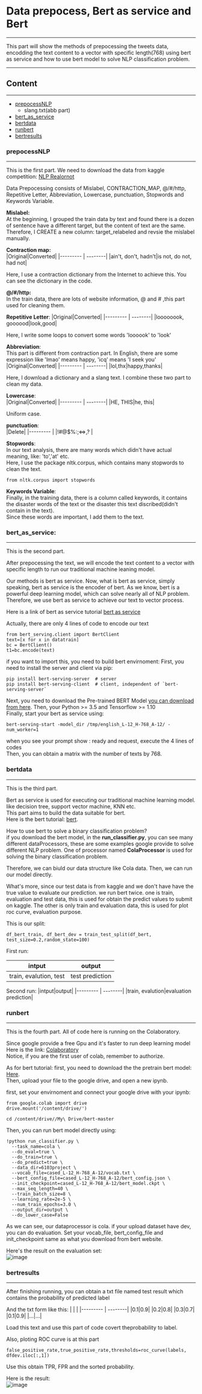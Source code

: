 # Data prepocess, Bert as service and Bert
****
This part will show the methods of prepocessing the tweets data, encodding the text content to a vector with specific length(768) using bert as service and how to use bert model to solve NLP classification problem.



****
## Content
-----------
* [prepocessNLP](#prepocessNLP)
  * slang.txt(abb part)
* [bert_as_service](#bert_as_service)
* [bertdata](#bertdata)
* [runbert](#runbert)
* [bertresults](#bertresults)

### prepocessNLP
-----------
This is the first part. We need to download the data from kaggle competition:
[NLP Realornot](https://www.kaggle.com/c/nlp-getting-started )  

Data Prepocessing consists of Mislabel, CONTRACTION_MAP, @/#/http, Repetitive Letter, Abbreviation, Lowercase, punctuation, Stopwords and Keywords Variable.

**Mislabel:**  
At the beginning, I grouped the train data by text and found there is a dozen of sentence have a different target, but the content of text are the same. Therefore, I CREATE a new column: target_relabeled and  revsie the mislabel manually.

**Contraction map:**   
|Original|Converted|
|--------- | --------|
|ain't, don't, hadn't|is not, do not, had not|   

Here, I use a contraction dictionary from the Internet to achieve this. You can see the dictionary in the code.  

**@/#/http:**  
In the train data, there are lots of website information, @ and # ,this part used for cleaning them.

**Repetitive Letter**:
|Original|Converted|
|--------- | --------|
|loooooook, goooood|look,good| 

Here, I write some loops to convert some words 'loooook' to 'look'

**Abbreviation**:  
This part is different from contraction part. In English, there are some expression like 'lmao' means happy, 'icq' means 'I seek you'  
|Original|Converted|
|--------- | --------|
|lol,thx|happy,thanks|

Here, I download a dictionary and a slang text. I combine these two part to clean my data.

**Lowercase**:  
|Original|Converted|
|--------- | --------|
|HE, THIS|he, this|

Uniform case.

**punctuation**:  
|Delete|
|--------- | 
|!#@$%:;<=>,? |

**Stopwords**:  
In our text analysis, there are many words which didn't have actual meaning, like: 'to','at' etc.  
Here, I use the package nltk.corpus, which contains many stopwords to clean the text.  
```
from nltk.corpus import stopwords
```

**Keywords Variable**:  
Finally, in the training data, there is a column called keywords, it contains the disaster words of the text or the disaster this text discribed(didn't contain in the text).  
Since these words are important, I add them to the text.


### bert_as_service:
-----------
This is the second part.

After prepocessing the text, we will encode the text content to a vector with specific length to run our traditional machine leaning model.

Our methods is bert as service. Now, what is bert as service, simply speaking, bert as service is the encoder of bert. As we know, bert is a powerful deep learning model, which can solve nearly all of NLP problem. Therefore, we use bert as service to achieve our text to vector process.

Here is a link of bert as service tutorial 
[bert as service](https://github.com/hanxiao/bert-as-service )

Actually, there are only 4 lines of code to encode our text  
```
from bert_serving.client import BertClient
text=[x for x in datatrain]
bc = BertClient()
t1=bc.encode(text)
```
if you want to import this, you need to build bert envirnoment:
First, you need to install the server and client via pip:  
```
pip install bert-serving-server  # server
pip install bert-serving-client  # client, independent of `bert-serving-server`
```
Next, you need to download the Pre-trained BERT Model [you can download from here](https://github.com/google-research/bert#pre-trained-models).
Then, your  Python >= 3.5 and  Tensorflow >= 1.10  
Finally, start your bert as service using: 
```
bert-serving-start -model_dir /tmp/english_L-12_H-768_A-12/ -num_worker=1
```
when you see your prompt show : ready and request, execute the 4 lines of codes  
Then, you can obtain a matrix with  the number of texts by 768.

### bertdata
-----------
This is the third part.  

Bert as service is used for executing our traditional machine learning model. like decision tree, support vector machine, KNN etc.  
This part aims to build the data suitable for bert.  
Here is the bert tutorial: [bert](https://github.com/google-research/bert).

How to use bert to solve a binary classification problem?  
if you download the bert model, in the **run_classifier.py**, you can see many different dataProcessors, these are some examples google provide to solve different NLP problem. One of processor named  **ColaProcessor** is used for solving the binary classification problem.

Therefore, we can biuld our data structure like Cola data. Then, we can run our model directly.

What's more, since our test data is from kaggle and we don't have have the true value to evaluate our prediction. we run bert twice. one is train, evaluation and test data, this is used for obtain the predict values to submit on kaggle. The other is only train and evaluation data, this is used for plot roc curve, evaluation purpose.  

This is our split:  
```
df_bert_train, df_bert_dev = train_test_split(df_bert, test_size=0.2,random_state=100)
```
First run:  

|intput|output|
|--------- | --------|
|train, evalution, test|test prediction|

Second run:
|intput|output|
|--------- | --------|
|train, evalution|evaluation prediction|

### runbert
-----------
This is the fourth part. All of code here is running on the Colaboratory.

Since google provide a free Gpu and it's faster to run deep learning model
Here is the link: [Colaboratory](https://colab.research.google.com/notebooks/gpu.ipynb)  
Notice, if you are the first user of colab, remember to authorize.

As for bert tutorial:
first, you need to download the the pretrain bert model: [Here](https://github.com/google-research/bert#pre-trained-models).  
Then, upload your file to the google drive, and open a new ipynb.

first, set your envirnoment and connect your google drive with your ipynb:
```
from google.colab import drive
drive.mount('/content/drive/')
```
```
cd /content/drive//My\ Drive/bert-master
```
Then,  you can run bert model directly using:
```
!python run_classifier.py \
  --task_name=cola \
  --do_eval=true \
  --do_train=true \
  --do_predict=true \
  --data_dir=6103project \
  --vocab_file=cased_L-12_H-768_A-12/vocab.txt \
  --bert_config_file=cased_L-12_H-768_A-12/bert_config.json \
  --init_checkpoint=cased_L-12_H-768_A-12/bert_model.ckpt \
  --max_seq_length=40 \
  --train_batch_size=8 \
  --learning_rate=2e-5 \
  --num_train_epochs=3.0 \
  --output_dir=output \
  --do_lower_case=False
```
As we can see, our dataprocessor is cola. if your upload dataset have dev, you can do evaluation. Set your vocab_file, bert_config_file and init_checkpoint same as what you download from bert website.

Here's the result on the evaluation set:  
![image](https://github.com/weifeiwang0906/FinalProject-Group3/blob/master/Code/prepocess%20and%20bert%20jinyi%20shang/img/eval.PNG)

### bertresults
-----------
After finishing running, you can obtain a txt file named test result which contains the probability of predicted label

And the txt form like this:
|   |   |
|--------- | --------|
|0.1|0.9|
|0.2|0.8|
|0.3|0.7|
|0.1|0.9|
|...|...|

Load this text and use this part of code covert theprobability to label.

Also, ploting ROC curve is at this part
```
false_positive_rate,true_positive_rate,thresholds=roc_curve(labels, dfdev.iloc[:,1])
```
Use this obtain TPR, FPR and the sorted probability.

Here is the result:  
![image](https://github.com/weifeiwang0906/FinalProject-Group3/blob/master/Code/prepocess%20and%20bert%20jinyi%20shang/img/ROC.PNG)
